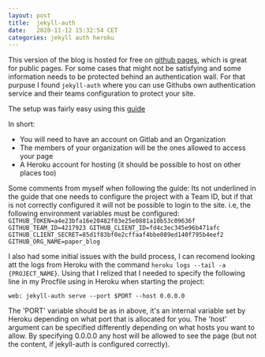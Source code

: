 ```yaml
---
layout:	post
title:	jekyll-auth
date:	2020-11-12 15:32:54 CET
categories:	jekyll auth heroku
---
```

This version of the blog is hosted for free on [github pages](https://pages.github.com/), which is great for public pages. For some cases that might not be satisfying and some information needs to be protected behind an authentication wall. For that purpuse I found ``jekyll-auth`` where you can use Githubs own authentication service and their teams configuration to protect your site.

The setup was fairly easy using this [guide](https://ben.balter.com/jekyll-auth/)

In short:
  * You will need to have an account on Gitlab and an Organization
  * The members of your organization will be the ones allowed to access your page
  * A Heroku account for hosting (it should be possible to host on other places too)

Some comments from myself when following the guide:
  Its not underlined in the guide that one needs to configure the project with a Team ID, but if that is not correctly configured it will not be possible to login to the site.
  i.e, the following environment variables must be configured:
  ``
  GITHUB_TOKEN=a4e23bfa16e20482f03e25e0881a10b53c09636f
GITHUB_TEAM_ID=4217923
GITHUB_CLIENT_ID=fd4c3ec345e96b471afc
GITHUB_CLIENT_SECRET=85d1f83bf0e2cffaaf4bbe089ed140f795b4eef2
GITHUB_ORG_NAME=paper_blog
  ``

I also had some initial issues with the build process, I can recomend looking att the logs from Heroku with the command ``heroku logs --tail -a {PROJECT_NAME}``. Using that I relized that I needed to specify the following line in my Procfile using in Heroku when starting the project:
  
``web: jekyll-auth serve --port $PORT --host 0.0.0.0``

The 'PORT' variable should be as in above, it's an internal variable set by Heroku depending on what port that is allocated for you. The 'host' argument can be specified differently depending on what hosts you want to allow. By specifying 0.0.0.0 any host will be allowed to see the page (but not the content, if jekyll-auth is configured correctly). 

  
